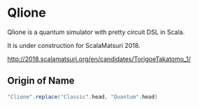 # Qlione

Qlione is a quantum simulator with pretty circuit DSL in Scala.

It is under construction for ScalaMatsuri 2018.

http://2018.scalamatsuri.org/en/candidates/TorigoeTakatomo_1/

## Origin of Name

```scala
"Clione".replace("Classic".head, "Quantum".head)
```
